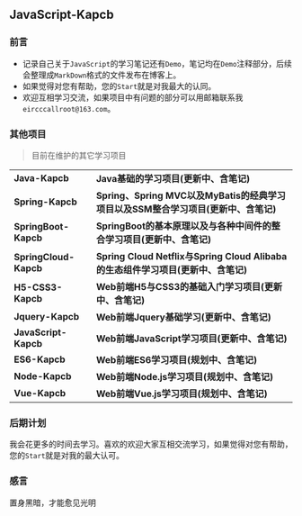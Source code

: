 ## JavaScript-Kapcb

### 前言

- 记录自己关于`JavaScript`的学习笔记还有`Demo`，笔记均在`Demo`注释部分，后续会整理成`MarkDown`格式的文件发布在博客上。
- 如果觉得对您有帮助，您的`Start`就是对我最大的认同。
- 欢迎互相学习交流，如果项目中有问题的部分可以用邮箱联系我`eircccallroot@163.com`。

### 其他项目

> 目前在维护的其它学习项目

<table>
    <tr>
        <td><a style="text-decoration: none;" href="https://github.com/Eircc/Java-Kapcb" target="_blank"><strong>Java-Kapcb</strong></a></td>
        <td><a style="text-decoration: none;" href="https://github.com/Eircc/Java-Kapcb" target="_blank"><b>Java基础的学习项目(更新中、含笔记)</b></a></td>
    </tr>
    <tr>
    	<td><a style="text-decoration: none;" href="https://github.com/Eircc/Spring-Kapcb" target="_blank"><strong>Spring-Kapcb</strong></a></td>
        <td><a style="text-decoration: none;" href="https://github.com/Eircc/Spring-Kapcb" target="_blank"><b>Spring、Spring MVC以及MyBatis的经典学习项目以及SSM整合学习项目(更新中、含笔记)</b></a></td>
    </tr>
    <tr>
    	<td><a style="text-decoration: none;" href="https://github.com/Eircc/SpringBoot-Kapcb" target="_blank"><strong>SpringBoot-Kapcb</strong></a></td>
        <td><a style="text-decoration: none;" href="https://github.com/Eircc/SpringBoot-Kapcb" target="_blank"><b>SpringBoot的基本原理以及与各种中间件的整合学习项目(更新中、含笔记)</b></a></td>
    </tr>
    <tr>
    	<td><a style="text-decoration: none;" href="https://github.com/Eircc/SpringCloud-Kapcb" target="_blank"><strong>SpringCloud-Kapcb</strong></a></td>
        <td><a style="text-decoration: none;" href="https://github.com/Eircc/SpringCloud-Kapcb" target="_blank"><b>Spring Cloud Netflix与Spring Cloud Alibaba的生态组件学习项目(更新中、含笔记)</b></a></td>
    </tr>
    <tr>
        <td><a style="text-decoration: none;" href="https://github.com/Eircc/H5-CSS3-Kapcb" target="_blank"><strong>H5-CSS3-Kapcb</strong></a></td>
        <td><a style="text-decoration: none;" href="https://github.com/Eircc/H5-CSS3-Kapcb" target="_blank"><b>Web前端H5与CSS3的基础入门学习项目(更新中、含笔记)</b></a></td>
    </tr>
    <tr>
    	<td><a style="text-decoration: none;" href="#" target="_blank"><strong>Jquery-Kapcb</strong></a></td>
        <td><a style="text-decoration: none;" href="#" target="_blank"><strong>Web前端Jquery基础学习(更新中、含笔记)</strong></a></td>
    </tr>
    <tr>
    	<td><a style="text-decoration: none;" href="https://github.com/Eircc/JavaScript-Kapcb" target="_blank"><strong>JavaScript-Kapcb</strong></a></td>
        <td><a style="text-decoration: none;" href="https://github.com/Eircc/JavaScript-Kapcb" target="_blank"><b>Web前端JavaScript学习项目(更新中、含笔记)</b></a></td>
    </tr>
     <tr>
    	<td><a style="text-decoration: none;" href="#" target="_blank"><strong>ES6-Kapcb</strong></a></td>
        <td><a style="text-decoration: none;" href="#" target="_nlank"><strong>Web前端ES6学习项目(规划中、含笔记)</strong></a></td>
    </tr>
    <tr>
    	<td><a style="text-decoration: none;" href="#" target="_blank"><strong>Node-Kapcb</strong></a></td>
        <td><a style="text-decoration: none;" href="#" target="_nlank"><strong>Web前端Node.js学习项目(规划中、含笔记)</strong></a></td>
    </tr>
    <tr>
    	<td><a style="text-decoration: none;" href="#" target="_blank"><strong>Vue-Kapcb</strong></a></td>
        <td><a style="text-decoration: none;" href="#" target="_blank"><strong>Web前端Vue.js学习项目(规划中、含笔记)</strong></a></td>
    </tr>
</table>

### 后期计划
我会花更多的时间去学习。喜欢的欢迎大家互相交流学习，如果觉得对您有帮助，您的`Start`就是对我的最大认可。

### 感言
置身黑暗，才能愈见光明
